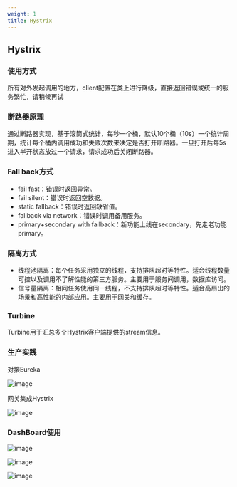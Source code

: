 ```yaml
---
weight: 1
title: Hystrix
---
```


## Hystrix

### 使用方式

所有对外发起调用的地方，client配置在类上进行降级，直接返回错误或统一的服务繁忙，请稍候再试

### 断路器原理

通过断路器实现，基于滚筒式统计，每秒一个桶，默认10个桶（10s）一个统计周期，统计每个桶内调用成功和失败次数来决定是否打开断路器。一旦打开后每5s进入半开状态放过一个请求，请求成功后关闭断路器。

### Fall back方式

- fail fast：错误时返回异常。
- fail silent：错误时返回空数据。
- static fallback：错误时返回缺省值。
- fallback via network：错误时调用备用服务。
- primary+secondary with fallback：新功能上线在secondary，先走老功能primary。

### 隔离方式

- 线程池隔离：每个任务采用独立的线程，支持排队超时等特性。适合线程数量可控以及调用不了解性能的第三方服务。主要用于服务间调用，数据库访问。
- 信号量隔离：相同任务使用同一线程，不支持排队超时等特性。适合高扇出的场景和高性能的内部应用。主要用于网关和缓存。

### Turbine

Turbine用于汇总多个Hystrix客户端提供的stream信息。

### 生产实践

对接Eureka

![image](/images/tolerance/turbine1.png)

网关集成Hystrix

![image](/images/tolerance/turbine2.png)



### DashBoard使用

![image](/images/tolerance/turbine3.png)

![image](/images/tolerance/turbine3.png)


![image](https://mmbiz.qpic.cn/mmbiz_png/AAQtmjCc74DicxEpwtEX1UrBMld6XA3nHrp3f3oRiauwX9CJ868hIK7kNUYFCXL5iberyd5lz7cd5jFWwjdxxrWmQ/640?wx_fmt=png&wxfrom=5&wx_lazy=1&wx_co=1)